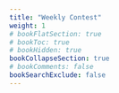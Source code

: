 ```yaml
---
title: "Weekly Contest"
weight: 1
# bookFlatSection: true
# bookToc: true
# bookHidden: true
bookCollapseSection: true
# bookComments: false
bookSearchExclude: false
---
```

